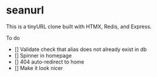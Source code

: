 # seanurl

This is a tinyURL clone built with HTMX, Redis, and Express.

To do

- [] Validate check that alias does not already exist in db
- [] Spinner in homepage
- [] 404 auto-redirect to home
- [] Make it look nicer
